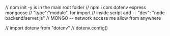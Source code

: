 // npm init -y is in the main root folder
// npm i cors dotenv express mongoose
// "type":"module", for import
// inside script add -- "dev": "node backend/server.js"
// MONGO -- network access me allow from anywhere

// import dotenv from "dotenv"
// dotenv.config()
